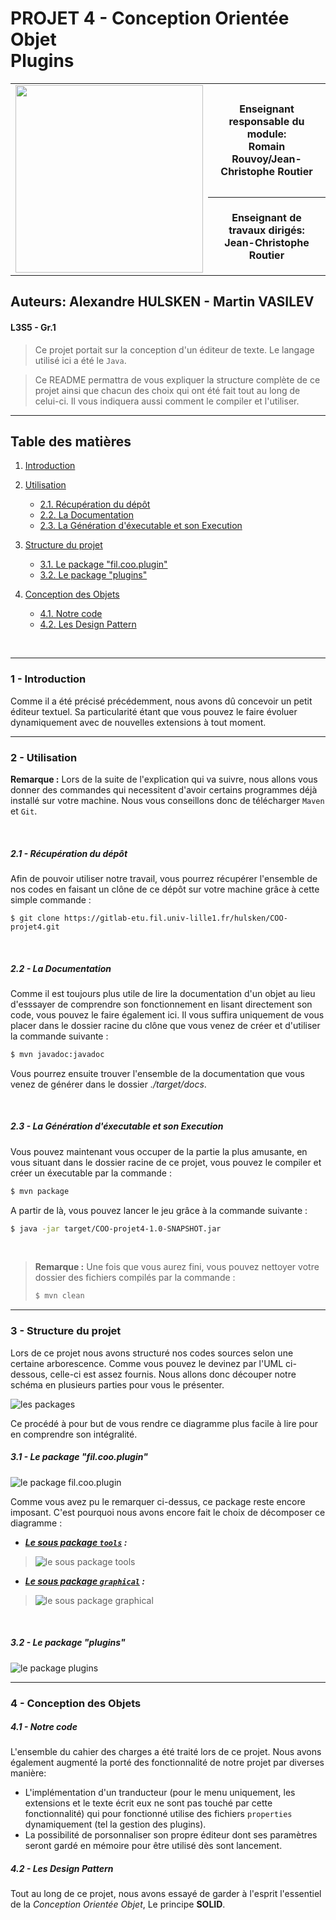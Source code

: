# PROJET 4 - Conception Orientée Objet<br/>Plugins

<table>
<tbody>
<tr><td rowspan="2"><img src="http://www.fil.univ-lille1.fr/portail/img/logo-FIL-transparent-site.png" width="300"/></td><th>Enseignant responsable du module:<br/>  Romain Rouvoy/Jean-Christophe Routier</th></tr>
<tr><th>Enseignant de travaux dirigés:<br/>Jean-Christophe Routier</th></tr>
<tbody>
</table>

## Auteurs: Alexandre HULSKEN - Martin VASILEV

#### L3S5 - Gr.1

> Ce projet portait sur la conception d'un éditeur de texte. Le langage utilisé ici a été le `Java`.

> Ce README permattra de vous expliquer la structure complète de ce projet ainsi que chacun des choix qui ont été fait tout au long de celui-ci. Il vous indiquera aussi comment le compiler et l'utiliser.

---

## Table des matières

1. [Introduction](#1-introduction)
2. [Utilisation](#2-utilisation)
    + [2.1. Récupération du dépôt](#21-récupération-du-dépôt)
    + [2.2. La Documentation](#22-la-documentation)
    + [2.3. La Génération d'éxecutable et son Execution](#23-la-génération-déxecutable-et-son-execution)

3. [Structure du projet](#3-structure-du-projet)
    + [3.1. Le package "fil.coo.plugin"](#31-le-package-filcooplugin)
    + [3.2. Le package "plugins"](#32-le-package-plugins)

4. [Conception des Objets](#4-conception-des-objets)
    + [4.1. Notre code](#41-notre-code)
    + [4.2. Les Design Pattern](#42-les-design-pattern)

<br/>

---

### 1 - Introduction

Comme il a été précisé précédemment, nous avons dû concevoir un petit éditeur textuel. Sa particularité étant que vous pouvez le faire évoluer dynamiquement avec de nouvelles extensions à tout moment.

---

### 2 - Utilisation

**Remarque :** Lors de la suite de l'explication qui va suivre, nous allons vous donner des commandes qui necessitent d'avoir certains programmes déjà installé sur votre machine. Nous vous conseillons donc de télécharger `Maven` et `Git`.

<br/>

##### 2.1 - Récupération du dépôt

Afin de pouvoir utiliser notre travail, vous pourrez récupérer l'ensemble de nos codes en faisant un clône de ce dépôt sur votre machine grâce à cette simple commande :

```git
$ git clone https://gitlab-etu.fil.univ-lille1.fr/hulsken/COO-projet4.git
```

<br/>

##### 2.2 - La Documentation

Comme il est toujours plus utile de lire la documentation d'un objet au lieu d'esssayer de comprendre son fonctionnement en lisant directement son code, vous pouvez le faire également ici. Il vous suffira uniquement de vous placer dans le dossier racine du clône que vous venez de créer et d'utiliser la commande suivante :

```bash
$ mvn javadoc:javadoc
```

Vous pourrez ensuite trouver l'ensemble de la documentation que vous venez de générer dans le dossier *./target/docs*.

<br/>

##### 2.3 - La Génération d'éxecutable et son Execution

Vous pouvez maintenant vous occuper de la partie la plus amusante, en vous situant dans le dossier racine de ce projet, vous pouvez le compiler et créer un éxecutable par la commande :

```bash
$ mvn package
```

A partir de là, vous pouvez lancer le jeu grâce à la commande suivante :

```bash
$ java -jar target/COO-projet4-1.0-SNAPSHOT.jar
```

<br/>

> **Remarque :** Une fois que vous aurez fini, vous pouvez nettoyer votre dossier des fichiers compilés par la commande :
>
>```bash
>$ mvn clean
>```

---

### 3 - Structure du projet

Lors de ce projet nous avons structuré nos codes sources selon une certaine arborescence. Comme vous pouvez le devinez par l'UML ci-dessous, celle-ci est assez fournis. Nous allons donc découper notre schéma en plusieurs parties pour vous le présenter.

![les packages](http://www.plantuml.com/plantuml/png/POnB2e0m34JtFKLEu9r2YJKOcc1R4QHtL_nLSJNmviqO-X43WKa971EirTc5UfREgyBg0EoZ7QX1MZnPPZtdxoPCQ0Dxb6lHcf9PRlkxoQgIVZxD5FFptxXW37kczrTrTGC0)

Ce procédé à pour but de vous rendre ce diagramme plus facile à lire pour en comprendre son intégralité.

##### 3.1 - Le package "fil.coo.plugin"

![le package fil.coo.plugin](http://www.plantuml.com/plantuml/png/bLBTIiCm5BxlK-Io8kG1P8pTA0Xp27s2itYQHa-JadCw1gFlRjQQjNCgU9No_QTamm9H-fQA3im7M5Ir8sr2KAT2gOnrr5ldHsW6yMYm4nSygzDmnTW8NUCCq9TZPdfnbDNN7Wc1-4QF1_HooPzn0c_JoSkieHYAmdd1M8F9c_NhD7srUixCUZtMt2k9uBaEiIrPFQXAelFsxl8rIYpA5lP8vJUyGUfUa3bjM59fW25WNlmRlGjLRvedHxYTHZzcBga4_HkhTpY0Fbz9pzmqyNTpsRATL__HNA58al0vvF_LFxflkpSfB3sYJm00)

Comme vous avez pu le remarquer ci-dessus, ce package reste  encore imposant. C'est pourquoi nous avons encore fait le choix de décomposer ce diagramme :

+ ***<u>Le sous package `tools`</u> :***

> ![le sous package tools](http://www.plantuml.com/plantuml/png/lLRHQjim57ttLnZsuj8cx7c4KjCvgLcQcDXZR6CCnLPSjR8K92KjA_ttNKcMOpjkryAsfoHNH_SUtNDqbGkfa52xYdhoZh0j4gZoSuga39KIPBrJECuvIyalxB_tl2tAxr29VSKvbVwZv_ikWlUOAGWzjM8KiH8-JVJ9ymXJM6nGxi3ZAQ5uJgJ230j_CedT-lcvINtgRm0G5WKk0WsDz2uJE_4_-7jEYWQqmXNVFm-3ufw7rb89b2jBVfoP8qmcOHrkYZv2HnJ9dto9bIAibD53ZhUAS7OjIyYOGbzOsOMwaxu2ceINdy9PD5skalddMRnu5fPT0MOUBcQ0Jbz6fL6MnOlP7r0lrliOpSElMNmThG00IWst0jQkqNPY4vpLYSwzBbXWL6WX0hiCUxGO2rGPGOQAbrXDbuliPnf_Ym8DcbAE-XJG7gSrZQ1bW55B1OwA3cI8g_62SNXjX9HKMueJkYi9Mwub5djmeubLnj93PlthzcmJibG0gxf4Rj4UZGatJ1XqiqPOBYZNpWiA8dJx077cQqpJS5ri3UanOlrw6drvW_ExEjaxVyDfWLqY6x6rREHGt2hVIX0y0pphvZond8l2TJIWhhKMuEATLWhJnZTjsH2X6TGorOOSqCYYd4v3k5xJmbnVSrVJjQ-l5hfNO-EV7huHJGSJc7fSL51NosM1nYMjsYyL7T7HwR6KZguRJUEv_V8_VDNKp0HYaYB5RRgHdwoM2Un81DzYeGYM9WeFpqv1EDQVa1UZgdlvKvXkyoXRwkbroEcPpOVVWRKLf6Q1fg3fEiErvLRrZcP2mGlG6qqvvH87n-BNm-1IBtyXhE3tzZw_IVZNozwjUXWV-06o5NMjdI9qREBBzIs61-wnkPKcgkzaIx2Zj5UOWXZsD3ss_-fOnuDdjFj-G-2IiX-ZcfStvA8sRDZPNljvRyEFXwjt0Ks4lpw_0G00)

+ ***<u>Le sous package `graphical`</u> :***

> ![le sous package graphical](http://www.plantuml.com/plantuml/png/pLPHRvim47xdLrZQIwekQCzJ59LDovggrIfbUvhwuC2LU3KsiarQDSf_tza6HaAWC4tHdh3lFixVVRuxkDA6AbDaFD1FJEHKqOp4d6eT6QFOkZ2mZALOiLSW7u8Wf_4JJO6aYkOR5bDETW4XbRKm30txO1y4BiGVMFZrnvB0Ym6HQFABRkbBg9-PICER1Hu8BiexOX11FfARx_YC551dp40KdwYozZk_TEP7na5RG-LmLWt6ODYs8-T5oaJRlW6UjuoSYXJpqQjYtVB978JTB0rabSEkdLC14kZqnbngwFI-IfbrEWlHwxPPH7dUilkiRvb6uS5Ak43LgcqprG4GtJZzZkQp5PQ7IDyJ_vmVgpm8UOsyGRq1TtWccB5biM304psvGEnMigJssHXDwoN1YfjSk5KAvlv020SyojF1RW_LQEDELBOF7SM6oRem_AuMjIfysnyblWEvSqpU3Zdn-Y4zZ_M9KeUv1_KeLGR91D3lt_ko1M5gUVR1AFhJwULX9xT5-DReYgEtMPPpm2Osll53-cn2i7J2axd_JGuzfm_Wlf32sFbsVjuT9m_W_7c3bGfbkPwVUD_n9zWpOJ0yZO4OARdsR7JOxAoIZ9tgKP8W3Rigk--GHmLJaCbj7x2pLqyfTLvYdOm6NFtHZFeVaZYcT28BkjP6OQaDc86pMLI2v_DnnLnzLkgn63J6wPX1kglexaUqHtbJZGIlov-BV_19646ZvrwAdnk6zoyUffrD4LmXB_mT_0q0)

<br/>

##### 3.2 - Le package "plugins"

![le package plugins](http://www.plantuml.com/plantuml/png/nPA_QWCn3CPtFuN6XCBHkLFITWdqJ-3k1HIVpcTYoyQIXxRatMiIafRiRT0YVP_Gznkq4iMYDGOZUyyP2qQm0KNMgiNlgjB69kxz9y6zCHdj7Xt1v4DdK-fogCupV1dFIcL2Ix0zImRW3hGWovHAN0WyGDzEibjUkkEA8tt17ON5bJvJoAyaql9-MuTM5uvJlhIq8_DvxXwHMpsbai7772WIg_oW_HNP5SLpUaiwD-kM49iupFJEuMCeLVIM9AUy8Qt7iVUEKMkXV-Kvc1Nns7xz6m00)

<!--
```puml
skinparam classAttributeIconSize 0

package plugins {}
package fil.coo {
  package plugin {
    package exceptions {}
    package graphical {
      package util {}
    }
    package tools {
      package events {}
      package langages {}
    }
  }
}



interface plugin.Plugin <<Interface>> {
  + transform(s : String) : String
  + getLabel() : String
  + helpMessage() : String
}

interface events.FileListener <<Interface>> {
  + fileAdded(FileEvent file) : void
  + fileRemoved(FileEvent file) : void
}



abstract tools.Tools <<Abstract>> {
  + {static} settingsExceptionMsg : String
  + {static} langagesExceptionMsg : String
  + {static} PACKAGEFORPLUGIN : String
  + {static} PATHFORLANGAGES : String
  + {static} PATHFORSETTINGS : String
  + {static} PATHFORPLUGIN : String
  + {static} DELAYTIMER : int
  + {static} settings : Map<String, String>

  + {static} readFile(String : fileName) : String
  + {static} getFONT_SIZE() : Float
  + {static} saveSettings() : void
  - {static} loadSettings() : Map<String, String>
}



class exceptions.NoSuchFileLangageException extends java.lang.Exception {
  + NoSuchFileLangageException(msg : String)
}

class exceptions.NoSuchSettingsFileException extends java.lang.Exception {
  + NoSuchSettingsFileException(msg : String)
}

class tools.SimplePluginObserver implements events.FileListener {
  + fileAdded(FileEvent file) : void
  + fileRemoved(FileEvent file) : void
}

class tools.PluginFilter implements java.io.FilenameFilter {
  + accept(dir : File, name : String) : boolean
}

class tools.FileChecker {
  # folder : File
  # filter : FilenameFilter

  + FileChecker(filter : FilenameFilter, folder : File)
  + addListener(listener : FileListener) : void
  + removeListener(listener : FileListener) : void
  + fireFileAdded(String file) : void
  + fireFileRemoved(String file) : void
}

class tools.ActionListenerChecker implements java.awt.event.ActionListener {
  + actionPerformed(e : ActionEvent) : void
}
tools.ActionListenerChecker -l-+ tools.FileChecker

class langages.LangageFilter implements java.io.FilenameFilter {
  + accept(dir : File, name : String) : boolean
}

class langages.Translator {
  - PROP : Properties
  - input : InputStream
  + {static} SINGLETON : Translator

  - Translator()
  + open(langFile : File) : void
  + translate(String str) : String
  + close() : void
}

class events.CloseWindowEvent implements java.awt.event.ActionListener {
  actionPerformed(e : ActionEvent) : void
}

class events.FileEvent extends java.util.EventObject {
  + FileEvent(file : String)
}

class events.HelperWindowActionListener implements java.awt.event.ActionListener {
  actionPerformed(e : ActionEvent) : void
}

class graphical.GUI extends javax.swing.JFrame {
  # text : JTextArea
  # menuBar : JMenuBar
  # filesMenu : JMenu
  # settingsMenu : JMenu
  # pluginsMenu : JMenu
  # helpMenu : JMenu
  # langagesSubMenu : JMenu
  # openMenuItem : JMenuItem
  # resetMenuItem : JMenuItem
  # closeMenuItem : JMenuItem
  # zoomMenuItem : JMenuItem
  # unzoomMenuItem : JMenuItem
  # helpApp : JMenuItem
  # pluginListener : FileListener
  # langageListener : FileListener
  # langagesMenuItem : Map<String, String>
  # pluginsMenuItem : Map<String, String>
  # pluginHelperMenuItem : Map<String, String>

  # initTextFields() : void
  # initMenu() : void
  + GUI()
  + getPluginListener() : FileListener
  + getLangageListener() : FileListener
}

class graphical.PluginActionMenuItemActionListener extends util.PluginMenuItemActionListener {
  + PluginActionMenuItemActionListener(plugin : Plugin)
  + actionPerformed(e : ActionEvent) : void
}
graphical.PluginActionMenuItemActionListener --+ graphical.GUI

class graphical.OpenMenuItemActionListener implements java.awt.event.ActionListener {
  + actionPerformed(e : ActionEvent) : void
}
graphical.OpenMenuItemActionListener --+ graphical.GUI

class graphical.FontSizeActionListener implements java.awt.event.ActionListener {
  + actionPerformed(e : ActionEvent) : void
}
graphical.FontSizeActionListener --+ graphical.GUI

class graphical.changeLangageActionListener implements java.awt.event.ActionListener {
  + actionPerformed(e : ActionEvent) : void
}
graphical.changeLangageActionListener --+ graphical.GUI

class graphical.PluginListener implements events.FileListener {
  + fileAdded(file : FileEvent) : void
  + fileremoved(file : FileEvent) : void
}
graphical.PluginListener --+ graphical.GUI

class graphical.LangageListener implements events.FileListener {
  + fileAdded(file : FileEvent) : void
  + fileremoved(file : FileEvent) : void
}
graphical.LangageListener --+ graphical.GUI

abstract util.PluginMenuItemActionListener <<Abstract>> implements java.awt.event.ActionListener {
  # plugin : Plugin

  + PluginMenuItemActionListener(plugin : Plugin)
  + {abstract} actionPerformed(e : ActionEvent) : void
}

class util.PluginHelpMenuItemActionListener extends util.PluginMenuItemActionListener {
  + actionPerformed(e : ActionEvent) : void
}



class plugins.BananaCorp implements plugin.Plugin {
  + transform(s : String) : String
  + getLabel() : String
  + helpMessage() : String
}

class plugins.DoNothing implements plugin.Plugin {
  + transform(s : String) : String
  + getLabel() : String
  + helpMessage() : String
}

class plugins.ImTheOnlyTrust implements plugin.Plugin {
  + transform(s : String) : String
  + getLabel() : String
  + helpMessage() : String
}

class plugins.PluginToAddSignature implements plugin.Plugin {
  + transform(s : String) : String
  + getLabel() : String
  + helpMessage() : String
}
```
-->

---

### 4 - Conception des Objets

##### 4.1 - Notre code

L'ensemble du cahier des charges a été traité lors de ce projet.
Nous avons également augmenté la porté des fonctionnalité de notre projet par diverses manière:
+ L'implémentation d'un tranducteur (pour le menu uniquement, les extensions et le texte écrit eux ne sont pas touché par cette fonctionnalité) qui pour fonctionné utilise des fichiers `properties` dynamiquement (tel la gestion des plugins).
+ La possibilité de porsonnaliser son propre éditeur dont ses paramètres seront gardé en mémoire pour être utilisé dès sont lancement.

##### 4.2 - Les Design Pattern

Tout au long de ce projet, nous avons essayé de garder à l'esprit l'essentiel de la *Conception Orientée Objet*, Le principe **SOLID**.
